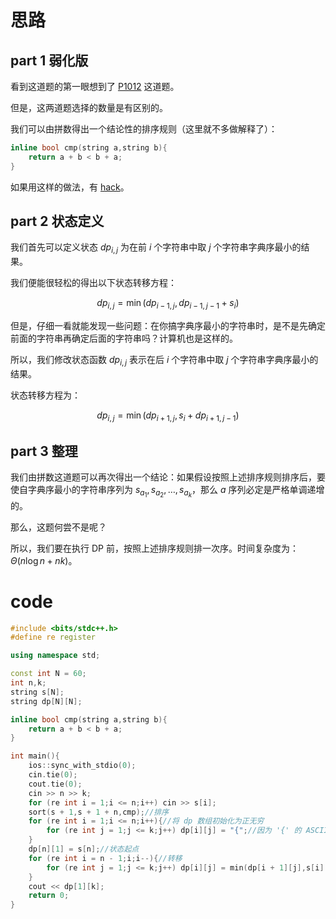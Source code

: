 # 思路

## part 1 弱化版

看到这道题的第一眼想到了 [P1012](https://www.luogu.com.cn/problem/P1012) 这道题。

但是，这两道题选择的数量是有区别的。

我们可以由拼数得出一个结论性的排序规则（这里就不多做解释了）：

```cpp
inline bool cmp(string a,string b){
	return a + b < b + a;
}
```

如果用这样的做法，有 [hack](https://www.luogu.com.cn/paste/zvhp92yi)。

## part 2 状态定义

我们首先可以定义状态 $dp_{i,j}$ 为在前 $i$ 个字符串中取 $j$ 个字符串字典序最小的结果。

我们便能很轻松的得出以下状态转移方程：

$$dp_{i,j} = \min(dp_{i - 1,j},dp_{i - 1,j - 1} + s_i)$$

但是，仔细一看就能发现一些问题：在你搞字典序最小的字符串时，是不是先确定前面的字符串再确定后面的字符串吗？计算机也是这样的。

所以，我们修改状态函数 $dp_{i,j}$ 表示在后 $i$ 个字符串中取 $j$ 个字符串字典序最小的结果。

状态转移方程为：

$$dp_{i,j} = \min(dp_{i + 1,j},s_i + dp_{i + 1,j - 1})$$

## part 3 整理

我们由拼数这道题可以再次得出一个结论：如果假设按照上述排序规则排序后，要使自字典序最小的字符串序列为 $s_{a_1},s_{a_2},\dots,s_{a_k}$，那么 $a$ 序列必定是严格单调递增的。

那么，这题何尝不是呢？

所以，我们要在执行 DP 前，按照上述排序规则排一次序。时间复杂度为：$\Theta(n\log n + nk)$。

# code

```cpp
#include <bits/stdc++.h>
#define re register

using namespace std;

const int N = 60;
int n,k;
string s[N];
string dp[N][N];

inline bool cmp(string a,string b){
	return a + b < b + a;
}

int main(){
	ios::sync_with_stdio(0);
	cin.tie(0);
	cout.tie(0);
	cin >> n >> k;
	for (re int i = 1;i <= n;i++) cin >> s[i];
	sort(s + 1,s + 1 + n,cmp);//排序 
	for (re int i = 1;i <= n;i++){//将 dp 数组初始化为正无穷 
		for (re int j = 1;j <= k;j++) dp[i][j] = "{";//因为 '{' 的 ASCII 码比 'x' 的大 
	}
	dp[n][1] = s[n];//状态起点 
	for (re int i = n - 1;i;i--){//转移 
		for (re int j = 1;j <= k;j++) dp[i][j] = min(dp[i + 1][j],s[i] + dp[i + 1][j - 1]);
	}
	cout << dp[1][k];
	return 0;
}
```